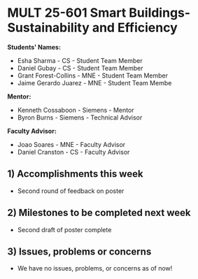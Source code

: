 # MULT 25-601 Smart Buildings-Sustainability and Efficiency

**Students' Names:**
   - Esha Sharma - CS - Student Team Member
   - Daniel Gubay - CS - Student Team Member
   - Grant Forest-Collins - MNE - Student Team Member
   - Jaime Gerardo Juarez - MNE - Student Team Membe

**Mentor:**
   - Kenneth Cossaboon  - Siemens - Mentor
   - Byron Burns - Siemens - Technical Advisor

**Faculty Advisor:**
   - Joao Soares - MNE - Faculty Advisor
   - Daniel Cranston - CS - Faculty Advisor

## 1) Accomplishments this week ##
   - Second round of feedback on poster
## 2) Milestones to be completed next week ##
   - Second draft of poster complete  

## 3) Issues, problems or concerns ##
   - We have no issues, problems, or concerns as of now!

